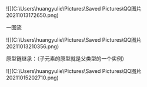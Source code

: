 ![](C:\Users\huangyulie\Pictures\Saved Pictures\QQ图片20211013172650.png)

一图流

![](C:\Users\huangyulie\Pictures\Saved Pictures\QQ图片20211013210356.png)

原型链继承：（子元素的原型就是父类型的一个实例）

![](C:\Users\huangyulie\Pictures\Saved Pictures\QQ图片20211015202710.png)

